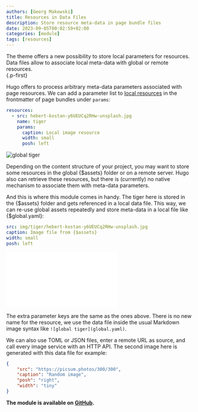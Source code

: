 ```yaml
---
authors: [Georg Makowski]
title: Resources in Data Files
description: Store resource meta-data in page bundle files
date: 2023-09-05T00:02:59+02:00
categories: [module]
tags: [resources]
---
```


The theme offers a new possibility to store local parameters for resources. Data files allow to associate local meta-data with global or remote resources.  
{.p-first}
<!--more-->

Hugo offers to process arbitrary meta-data parameters associated with page resources. We can add a parameter list to [local resources](https://gohugo.io/content-management/page-resources/#page-resources-metadata) in the frontmatter of page bundles under `params`:

```yaml
resources:
  - src: hebert-kostan-y6UEUCq2RHw-unsplash.jpg
    name: tiger
    params: 
      caption: Local image resource
      width: small
      posh: left
```

![global tiger](global.yaml)

Depending on the content structure of your project, you may want to store some resources in the global {$assets} folder or on a remote server. Hugo also can retrieve these resources, but there is (currently) no native mechanism to associate them with meta-data parameters. 

And this is where this module comes in handy. The tiger here is stored in the {$assets} folder and gets referenced in a local data file. This way, we can re-use global assets repeatedly and store meta-data in a local file like {$global.yaml}:

```yaml
src: img/tiger/hebert-kostan-y6UEUCq2RHw-unsplash.jpg
caption: Image file from {$assets}
width: small
posh: left
```

![Remote image](remote.json)

The extra parameter keys are the same as the ones above. There is no new name for the resource, we use the data file inside the usual Markdown image syntax like `![global tiger](global.yaml)`. 

We can also use TOML or JSON files, enter a remote URL as source, and call every image service with an HTTP API. The second image here is generated with this data file for example:

```json
{
    "src": "https://picsum.photos/300/300",
    "caption": "Random image",
    "posh": "right",
    "width": "tiny"
}
```

**The module is available on [GitHub](https://github.com/bowman2001/hugo-mod-resource).**
